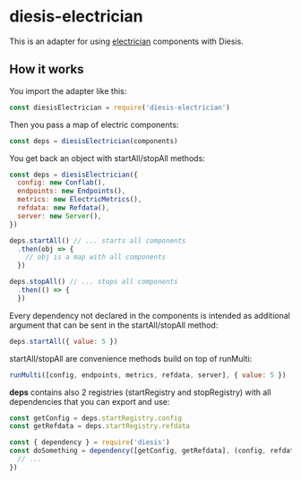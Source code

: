 diesis-electrician
==================
This is an adapter for using [electrician](https://github.com/tes/electrician) components with Diesis.

How it works
------------
You import the adapter like this:
```js
const diesisElectrician = require('diesis-electrician')
```
Then you pass a map of electric components:
```js
const deps = diesisElectrician(components)
```
You get back an object with startAll/stopAll methods:
```js
const deps = diesisElectrician({
  config: new Conflab(),
  endpoints: new Endpoints(),
  metrics: new ElectricMetrics(),
  refdata: new Refdata(),
  server: new Server(),
})

deps.startAll() // ... starts all components
  .then(obj => {
    // obj is a map with all components
  })

deps.stopAll() // ... stops all components
  .then(() => {
  })
```
Every dependency not declared in the components is intended as additional argument that can be sent in the startAll/stopAll method:
```js
deps.startAll({ value: 5 })
```
startAll/stopAll are convenience methods build on top of runMulti:
```js
runMulti([config, endpoints, metrics, refdata, server], { value: 5 })
```
**deps** contains also 2 registries (startRegistry and stopRegistry) with all dependencies that you can export and use:
```js
const getConfig = deps.startRegistry.config
const getRefdata = deps.startRegistry.refdata

const { dependency } = require('diesis')
const doSomething = dependency([getConfig, getRefdata], (config, refdata) => {
  // ...
})
```
